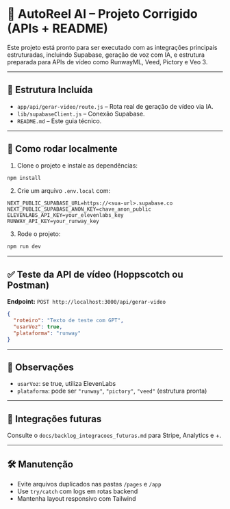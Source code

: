 # 📘 AutoReel AI – Projeto Corrigido (APIs + README)

Este projeto está pronto para ser executado com as integrações principais estruturadas, incluindo Supabase, geração de voz com IA, e estrutura preparada para APIs de vídeo como RunwayML, Veed, Pictory e Veo 3.

---

## 📁 Estrutura Incluída

- `app/api/gerar-video/route.js` – Rota real de geração de vídeo via IA.
- `lib/supabaseClient.js` – Conexão Supabase.
- `README.md` – Este guia técnico.

---

## 🚀 Como rodar localmente

1. Clone o projeto e instale as dependências:
```bash
npm install
```

2. Crie um arquivo `.env.local` com:
```
NEXT_PUBLIC_SUPABASE_URL=https://<sua-url>.supabase.co
NEXT_PUBLIC_SUPABASE_ANON_KEY=chave_anon_public
ELEVENLABS_API_KEY=your_elevenlabs_key
RUNWAY_API_KEY=your_runway_key
```

3. Rode o projeto:
```bash
npm run dev
```

---

## ✅ Teste da API de vídeo (Hoppscotch ou Postman)

**Endpoint:** `POST http://localhost:3000/api/gerar-video`

```json
{
  "roteiro": "Texto de teste com GPT",
  "usarVoz": true,
  "plataforma": "runway"
}
```

---

## 📌 Observações

- `usarVoz`: se true, utiliza ElevenLabs
- `plataforma`: pode ser `"runway"`, `"pictory"`, `"veed"` (estrutura pronta)

---

## 🔗 Integrações futuras

Consulte o `docs/backlog_integracoes_futuras.md` para Stripe, Analytics e +.

---

## 🛠️ Manutenção

- Evite arquivos duplicados nas pastas `/pages` e `/app`
- Use `try/catch` com logs em rotas backend
- Mantenha layout responsivo com Tailwind
